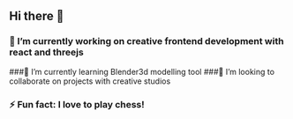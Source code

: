 ## Hi there 👋


### 🔭 I’m currently working on creative frontend development with react and threejs
###🌱 I’m currently learning Blender3d modelling tool
###👯 I’m looking to collaborate on projects with creative studios
### ⚡ Fun fact: I love to play chess!

